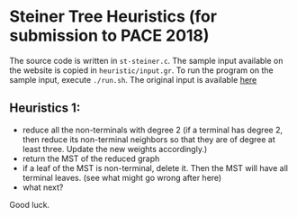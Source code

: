 # Steiner Tree Heuristics (for submission to PACE 2018)

The source code is written in `st-steiner.c`. The sample input available on the website is copied in `heuristic/input.gr`. To run the program on the sample input, execute ```./run.sh```. The original input is available [here]

## Heuristics 1:
* reduce all the non-terminals with degree 2 (if a terminal has degree 2, then reduce its non-terminal neighbors so that they are of degree at least three. Update the new weights accordingly.)
* return the MST of the reduced graph
* if a leaf of the MST is non-terminal, delete it. Then the MST will have all terminal leaves. (see what might go wrong after here)
* what next?


Good luck.



[here]: http://www.lamsade.dauphine.fr/~sikora/pace18/heuristic.zip